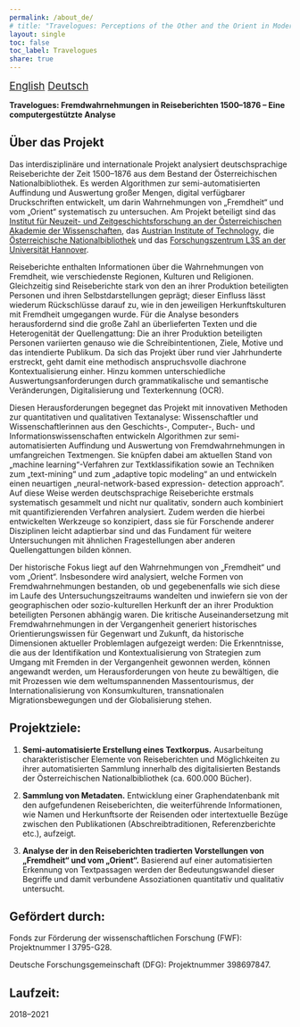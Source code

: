 ```yaml
---
permalink: /about_de/
# title: "Travelogues: Perceptions of the Other and the Orient in Modern Times. A Mixed-method Approach for the Analysis of Large-scale Travel Account Series."
layout: single
toc: false
toc_label: Travelogues
share: true
---
```


<i class="fas fa-language"></i><span style="font-size: 14pt;"> [English](/about/) [Deutsch](/about_de)</span>

**Travelogues: Fremdwahrnehmungen in Reiseberichten 1500–1876 – Eine computergestützte Analyse**

## Über das Projekt

Das interdisziplinäre und internationale Projekt analysiert deutschsprachige Reiseberichte der Zeit 1500–1876 aus dem 
Bestand der Österreichischen Nationalbibliothek. Es werden Algorithmen zur semi-automatisierten Auffindung und Auswertung 
großer Mengen, digital verfügbarer Druckschriften entwickelt, um darin Wahrnehmungen von „Fremdheit“ und vom „Orient“ 
systematisch zu untersuchen. Am Projekt beteiligt sind das [Institut für Neuzeit- und Zeitgeschichtsforschung an der 
Österreichischen Akademie der Wissenschaften](https://www.oeaw.ac.at/inz/), das [Austrian Institute of Technology](https://www.ait.ac.at/), 
die [Österreichische Nationalbibliothek](https://www.onb.ac.at/) und das [Forschungszentrum L3S 
an der Universität Hannover](https://www.l3s.de/).

Reiseberichte enthalten Informationen über die Wahrnehmungen von Fremdheit, wie verschiedenste Regionen, Kulturen und 
Religionen. Gleichzeitig sind Reiseberichte stark von den an ihrer Produktion beteiligten Personen und ihren 
Selbstdarstellungen geprägt; dieser Einfluss lässt wiederum Rückschlüsse darauf zu, wie in den jeweiligen 
Herkunftskulturen mit Fremdheit umgegangen wurde. Für die Analyse besonders herausfordernd sind die große Zahl an 
überlieferten Texten und die Heterogenität der Quellengattung: Die an ihrer Produktion beteiligten Personen variierten 
genauso wie die Schreibintentionen, Ziele, Motive und das intendierte Publikum. Da sich das Projekt über rund vier 
Jahrhunderte erstreckt, geht damit eine methodisch anspruchsvolle diachrone Kontextualisierung einher. Hinzu kommen 
unterschiedliche Auswertungsanforderungen durch grammatikalische und semantische Veränderungen, Digitalisierung und 
Texterkennung (OCR).

Diesen Herausforderungen begegnet das Projekt mit innovativen Methoden zur quantitativen und qualitativen Textanalyse: 
Wissenschaftler und Wissenschaftlerinnen aus den Geschichts-, Computer-, Buch- und Informationswissenschaften entwickeln 
Algorithmen zur semi-automatisierten Auffindung und Auswertung von Fremdwahrnehmungen in umfangreichen Textmengen. Sie 
knüpfen dabei am aktuellen Stand von „machine learning“-Verfahren zur Textklassifikation sowie an Techniken zum 
„text-mining“ und zum „adaptive topic modeling“ an und entwickeln einen neuartigen „neural-network-based expression-
detection approach“. Auf diese Weise werden deutschsprachige Reiseberichte erstmals systematisch gesammelt und nicht nur 
qualitativ, sondern auch kombiniert mit quantifizierenden Verfahren analysiert. Zudem werden die hierbei entwickelten 
Werkzeuge so konzipiert, dass sie für Forschende anderer Disziplinen leicht adaptierbar sind und das Fundament für 
weitere Untersuchungen mit ähnlichen Fragestellungen aber anderen Quellengattungen bilden können.

Der historische Fokus liegt auf den Wahrnehmungen von „Fremdheit“ und vom „Orient“. Insbesondere wird analysiert, welche 
Formen von Fremdwahrnehmungen bestanden, ob und gegebenenfalls wie sich diese im Laufe des Untersuchungszeitraums 
wandelten und inwiefern sie von der geographischen oder sozio-kulturellen Herkunft der an ihrer Produktion beteiligten 
Personen abhängig waren. Die kritische Auseinandersetzung mit Fremdwahrnehmungen in der Vergangenheit generiert 
historisches Orientierungswissen für Gegenwart und Zukunft, da historische Dimensionen aktueller Problemlagen aufgezeigt 
werden: Die Erkenntnisse, die aus der Identifikation und Kontextualisierung von Strategien zum Umgang mit Fremden in der 
Vergangenheit gewonnen werden, können angewandt werden, um Herausforderungen von heute zu bewältigen, die mit Prozessen 
wie dem weltumspannenden Massentourismus, der Internationalisierung von Konsumkulturen, transnationalen 
Migrationsbewegungen und der Globalisierung stehen.

## Projektziele:

1. **Semi-automatisierte Erstellung eines Textkorpus.** Ausarbeitung charakteristischer Elemente von Reiseberichten und 
Möglichkeiten zu ihrer automatisierten Sammlung innerhalb des digitalisierten Bestands der Österreichischen 
Nationalbibliothek (ca. 600.000 Bücher).

2. **Sammlung von Metadaten.** Entwicklung einer Graphendatenbank mit den aufgefundenen Reiseberichten, die weiterführende 
Informationen, wie Namen und Herkunftsorte der Reisenden oder intertextuelle Bezüge zwischen den Publikationen 
(Abschreibtraditionen, Referenzberichte etc.), aufzeigt.

3. **Analyse der in den Reiseberichten tradierten Vorstellungen von „Fremdheit“ und vom „Orient“.** Basierend auf einer 
automatisierten Erkennung von Textpassagen werden der Bedeutungswandel dieser Begriffe und damit verbundene Assoziationen 
quantitativ und qualitativ untersucht.

## Gefördert durch:

Fonds zur Förderung der wissenschaftlichen Forschung (FWF): Projektnummer I 3795-G28.

Deutsche Forschungsgemeinschaft (DFG): Projektnummer 398697847.

## Laufzeit:

2018–2021 